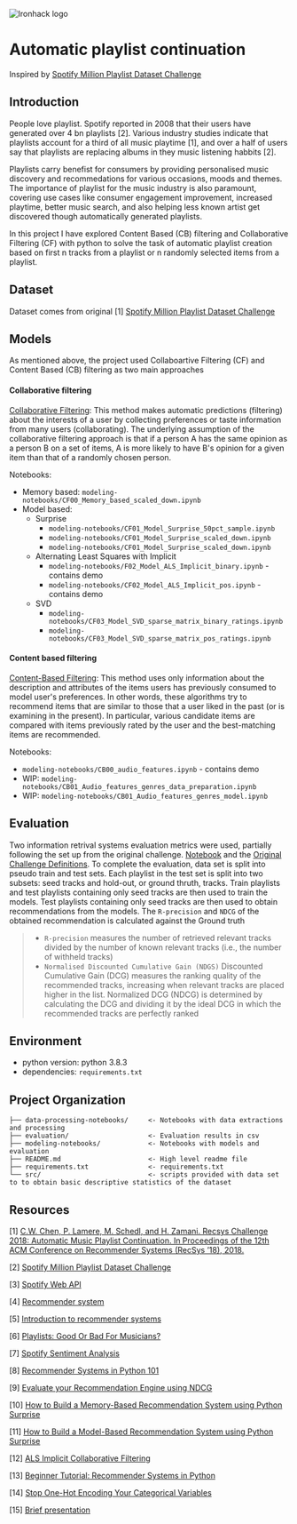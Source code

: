 ![Ironhack logo](https://i.imgur.com/1QgrNNw.png)

# Automatic playlist continuation
Inspired by [Spotify Million Playlist Dataset Challenge](https://www.aicrowd.com/challenges/spotify-million-playlist-dataset-challenge)

## Introduction
People love playlist. Spotify reported in 2008 that their users have generated over 4 bn playlists [2]. Various industry studies indicate that playlists account for a third of all music playtime [1], and over a half of users say that playlists are replacing albums in they music listening habbits [2].

Playlists carry benefist for consumers by providing personalised music discovery and recommedations for various occasions, moods and themes.
The importance of playlist for the music industry is also paramount, covering use cases like consumer engagement improvement, increased playtime, better music search, and also helping less known artist get discovered though automatically generated playlists.

In this project I have explored Content Based (CB) filtering and Collaborative Filtering (CF) with python to solve the task of automatic playlist creation based on first n tracks from a playlist or n randomly selected items from a playlist.

## Dataset

Dataset comes from original [1] [Spotify Million Playlist Dataset Challenge](https://www.aicrowd.com/challenges/spotify-million-playlist-dataset-challenge)

## Models
As mentioned above, the project used Collaboartive Filtering (CF) and Content Based (CB) filtering as two main approaches

#### Collaborative filtering 
[Collaborative Filtering](https://en.wikipedia.org/wiki/Collaborative_filtering): This method makes automatic predictions (filtering) about the interests of a user by collecting preferences or taste information from many users (collaborating). The underlying assumption of the collaborative filtering approach is that if a person A has the same opinion as a person B on a set of items, A is more likely to have B's opinion for a given item than that of a randomly chosen person.

Notebooks:
+ Memory based: `modeling-notebooks/CF00_Memory_based_scaled_down.ipynb`
+ Model based:
  - Surprise
     - `modeling-notebooks/CF01_Model_Surprise_50pct_sample.ipynb`
     - `modeling-notebooks/CF01_Model_Surprise_scaled_down.ipynb`
     - `modeling-notebooks/CF01_Model_Surprise_scaled_down.ipynb`
   - Alternating Least Squares with Implicit
     - `modeling-notebooks/F02_Model_ALS_Implicit_binary.ipynb` - contains demo
     - `modeling-notebooks/CF02_Model_ALS_Implicit_pos.ipynb` - contains demo
   - SVD
     - `modeling-notebooks/CF03_Model_SVD_sparse_matrix_binary_ratings.ipynb`
     - `modeling-notebooks/CF03_Model_SVD_sparse_matrix_pos_ratings.ipynb`

#### Content based filtering
[Content-Based Filtering](http://recommender-systems.org/content-based-filtering/): This method uses only information about the description and attributes of the items users has previously consumed to model user's preferences. In other words, these algorithms try to recommend items that are similar to those that a user liked in the past (or is examining in the present). In particular, various candidate items are compared with items previously rated by the user and the best-matching items are recommended.

Notebooks:
* `modeling-notebooks/CB00_audio_features.ipynb` - contains demo
* WIP: `modeling-notebooks/CB01_Audio_features_genres_data_preparation.ipynb`
* WIP: `modeling-notebooks/CB01_Audio_features_genres_model.ipynb`


## Evaluation
Two information retrival systems evaluation metrics were used, partially following the set up from the original challenge.
[Notebook](https://github.com/IrynaHorova/dataV2-labs/blob/master/module-3/RecSys-Spotify-Million-Playlists/modeling-notebooks/evaluation-NDCG-R-Precision.ipynb) and the [Original Challenge Definitions](https://www.aicrowd.com/challenges/spotify-million-playlist-dataset-challenge#evaluation).
To complete the evaluation, data set is split into pseudo train and test sets. Each playlist in the test set is split into two subsets: seed tracks and hold-out, or ground thruth, tracks. Train playlists and test playlists containing only seed tracks are then used to train the models. Test playlists containing only seed tracks are then used to obtain recommendations from the models. The `R-precision` and `NDCG` of the obtained recommendation is calculated against the Ground truth

> - `R-precision`  measures the number of retrieved relevant tracks divided by the number of known relevant tracks (i.e., the number of withheld tracks)
> - `Normalised Discounted Cumulative Gain (NDGS)`  Discounted Cumulative Gain (DCG) measures the ranking quality of the recommended tracks, increasing when relevant tracks are placed higher in the list. Normalized DCG (NDCG) is determined by calculating the DCG and dividing it by the ideal DCG in which the recommended tracks are perfectly ranked

## Environment
* python version: python 3.8.3
* dependencies: `requirements.txt`

## Project Organization
  
```RecSys-Spotify-Million-Playlists/
├── data-processing-notebooks/     <- Notebooks with data extractions and processing
├── evaluation/                    <- Evaluation results in csv
├── modeling-notebooks/            <- Notebooks with models and evaluation
├── README.md                      <- High level readme file
├── requirements.txt               <- requirements.txt
└── src/                           <- scripts provided with data set to to obtain basic descriptive statistics of the dataset
```


## Resources
  

[1] [C.W. Chen, P. Lamere, M. Schedl, and H. Zamani. Recsys Challenge 2018: Automatic Music Playlist Continuation. In Proceedings of the 12th ACM Conference on Recommender Systems (RecSys ’18), 2018. ](https://arxiv.org/pdf/1810.01520.pdf)

[2] [Spotify Million Playlist Dataset Challenge](https://www.aicrowd.com/challenges/spotify-million-playlist-dataset-challenge)

[3] [Spotify Web API](https://developer.spotify.com/console/)

[4] [Recommender system](https://en.wikipedia.org/wiki/Recommender_system)

[5] [Introduction to recommender systems](https://towardsdatascience.com/introduction-to-recommender-systems-6c66cf15ada)

[6] [Playlists: Good Or Bad For Musicians?](https://output.com/blog/playlists-good-or-bad-for-musicians#:~:text=Playlists%20accounted%20for%2031%25%20of,listener%20survey%20conducted%20in%202016.&text=Meanwhile%2C%20streaming%20once%20again%20soared,audio%20streams%20over%20last%20year.%E2%80%9D)

[7] [Spotify Sentiment Analysis](https://towardsdatascience.com/spotify-sentiment-analysis-8d48b0a492f2)

[8] [Recommender Systems in Python 101](https://www.kaggle.com/gspmoreira/recommender-systems-in-python-101)

[9] [Evaluate your Recommendation Engine using NDCG](https://towardsdatascience.com/evaluate-your-recommendation-engine-using-ndcg-759a851452d1)

[10] [How to Build a Memory-Based Recommendation System using Python Surprise](https://towardsdatascience.com/how-to-build-a-memory-based-recommendation-system-using-python-surprise-55f3257b2cf4)

[11] [How to Build a Model-Based Recommendation System using Python Surprise](https://towardsdatascience.com/how-to-build-a-model-based-recommendation-system-using-python-surprise-2df3b77ab3e5)

[12] [ALS Implicit Collaborative Filtering](https://medium.com/radon-dev/als-implicit-collaborative-filtering-5ed653ba39fe)

[13] [Beginner Tutorial: Recommender Systems in Python](https://www.datacamp.com/community/tutorials/recommender-systems-python)

[14] [Stop One-Hot Encoding Your Categorical Variables](https://towardsdatascience.com/stop-one-hot-encoding-your-categorical-variables-bbb0fba89809)

[15] [Brief presentation](https://docs.google.com/presentation/d/1GBnqPl0b1Ac3_QWGC6Eocld1V8suD4AB-b2WnETOtj0/edit?usp=sharing)
